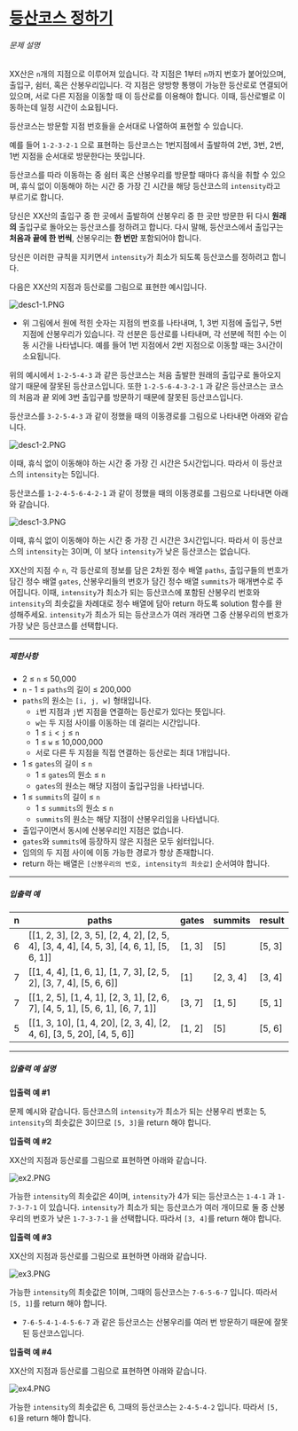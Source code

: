 # [등산코스 정하기](https://school.programmers.co.kr/learn/courses/30/lessons/118669)


###### 문제 설명


XX산은 `n`개의 지점으로 이루어져 있습니다. 각 지점은 1부터 `n`까지 번호가 붙어있으며, 출입구, 쉼터, 혹은 산봉우리입니다. 각 지점은 양방향 통행이 가능한 등산로로 연결되어 있으며, 서로 다른 지점을 이동할 때 이 등산로를 이용해야 합니다. 이때, 등산로별로 이동하는데 일정 시간이 소요됩니다.


등산코스는 방문할 지점 번호들을 순서대로 나열하여 표현할 수 있습니다.  

예를 들어 `1-2-3-2-1` 으로 표현하는 등산코스는 1번지점에서 출발하여 2번, 3번, 2번, 1번 지점을 순서대로 방문한다는 뜻입니다.  

등산코스를 따라 이동하는 중 쉼터 혹은 산봉우리를 방문할 때마다 휴식을 취할 수 있으며, 휴식 없이 이동해야 하는 시간 중 가장 긴 시간을 해당 등산코스의 `intensity`라고 부르기로 합니다.


당신은 XX산의 출입구 중 한 곳에서 출발하여 산봉우리 중 한 곳만 방문한 뒤 다시 **원래의** 출입구로 돌아오는 등산코스를 정하려고 합니다. 다시 말해, 등산코스에서 출입구는 **처음과 끝에 한 번씩**, 산봉우리는 **한 번만** 포함되어야 합니다.  

당신은 이러한 규칙을 지키면서 `intensity`가 최소가 되도록 등산코스를 정하려고 합니다.


다음은 XX산의 지점과 등산로를 그림으로 표현한 예시입니다.  

![desc1-1.PNG](https://grepp-programmers.s3.ap-northeast-2.amazonaws.com/files/production/d1764091-629a-414b-9f77-e2ff1b38c6e0/desc1-1.PNG)


* 위 그림에서 원에 적힌 숫자는 지점의 번호를 나타내며, 1, 3번 지점에 출입구, 5번 지점에 산봉우리가 있습니다. 각 선분은 등산로를 나타내며, 각 선분에 적힌 수는 이동 시간을 나타냅니다. 예를 들어 1번 지점에서 2번 지점으로 이동할 때는 3시간이 소요됩니다.


위의 예시에서 `1-2-5-4-3` 과 같은 등산코스는 처음 출발한 원래의 출입구로 돌아오지 않기 때문에 잘못된 등산코스입니다. 또한 `1-2-5-6-4-3-2-1` 과 같은 등산코스는 코스의 처음과 끝 외에 3번 출입구를 방문하기 때문에 잘못된 등산코스입니다.


등산코스를 `3-2-5-4-3` 과 같이 정했을 때의 이동경로를 그림으로 나타내면 아래와 같습니다.  

![desc1-2.PNG](https://grepp-programmers.s3.ap-northeast-2.amazonaws.com/files/production/ae2b6ccd-290b-4074-aebe-028c13dc4cbe/desc1-2.PNG)  

이때, 휴식 없이 이동해야 하는 시간 중 가장 긴 시간은 5시간입니다. 따라서 이 등산코스의 `intensity`는 5입니다.


등산코스를 `1-2-4-5-6-4-2-1` 과 같이 정했을 때의 이동경로를 그림으로 나타내면 아래와 같습니다.  

![desc1-3.PNG](https://grepp-programmers.s3.ap-northeast-2.amazonaws.com/files/production/165bcca3-ee06-46b4-95f8-7c3cedd2cb42/desc1-3.PNG)  

이때, 휴식 없이 이동해야 하는 시간 중 가장 긴 시간은 3시간입니다. 따라서 이 등산코스의 `intensity`는 3이며, 이 보다 `intensity`가 낮은 등산코스는 없습니다.


XX산의 지점 수 `n`, 각 등산로의 정보를 담은 2차원 정수 배열 `paths`, 출입구들의 번호가 담긴 정수 배열 `gates`, 산봉우리들의 번호가 담긴 정수 배열 `summits`가 매개변수로 주어집니다. 이때, `intensity`가 최소가 되는 등산코스에 포함된 산봉우리 번호와 `intensity`의 최솟값을 차례대로 정수 배열에 담아 return 하도록 solution 함수를 완성해주세요. `intensity`가 최소가 되는 등산코스가 여러 개라면 그중 산봉우리의 번호가 가장 낮은 등산코스를 선택합니다.




---


##### 제한사항


* 2 ≤ `n` ≤ 50,000
* `n` \- 1 ≤ `paths`의 길이 ≤ 200,000
* `paths`의 원소는 `[i, j, w]` 형태입니다.
	+ `i`번 지점과 `j`번 지점을 연결하는 등산로가 있다는 뜻입니다.
	+ `w`는 두 지점 사이를 이동하는 데 걸리는 시간입니다.
	+ 1 ≤ `i` \< `j` ≤ `n`
	+ 1 ≤ `w` ≤ 10,000,000
	+ 서로 다른 두 지점을 직접 연결하는 등산로는 최대 1개입니다.
* 1 ≤ `gates`의 길이 ≤ `n`
	+ 1 ≤ `gates`의 원소 ≤ `n`
	+ `gates`의 원소는 해당 지점이 출입구임을 나타냅니다.
* 1 ≤ `summits`의 길이 ≤ `n`
	+ 1 ≤ `summits`의 원소 ≤ `n`
	+ `summits`의 원소는 해당 지점이 산봉우리임을 나타냅니다.
* 출입구이면서 동시에 산봉우리인 지점은 없습니다.
* `gates`와 `summits`에 등장하지 않은 지점은 모두 쉼터입니다.
* 임의의 두 지점 사이에 이동 가능한 경로가 항상 존재합니다.
* return 하는 배열은 `[산봉우리의 번호, intensity의 최솟값]` 순서여야 합니다.




---


##### 입출력 예




| n | paths | gates | summits | result |
| --- | --- | --- | --- | --- |
| 6 | \[\[1, 2, 3], \[2, 3, 5], \[2, 4, 2], \[2, 5, 4], \[3, 4, 4], \[4, 5, 3], \[4, 6, 1], \[5, 6, 1]] | \[1, 3] | \[5] | \[5, 3] |
| 7 | \[\[1, 4, 4], \[1, 6, 1], \[1, 7, 3], \[2, 5, 2], \[3, 7, 4], \[5, 6, 6]] | \[1] | \[2, 3, 4] | \[3, 4] |
| 7 | \[\[1, 2, 5], \[1, 4, 1], \[2, 3, 1], \[2, 6, 7], \[4, 5, 1], \[5, 6, 1], \[6, 7, 1]] | \[3, 7] | \[1, 5] | \[5, 1] |
| 5 | \[\[1, 3, 10], \[1, 4, 20], \[2, 3, 4], \[2, 4, 6], \[3, 5, 20], \[4, 5, 6]] | \[1, 2] | \[5] | \[5, 6] |




---


##### 입출력 예 설명


**입출력 예 \#1**


문제 예시와 같습니다. 등산코스의 `intensity`가 최소가 되는 산봉우리 번호는 5, `intensity`의 최솟값은 3이므로 `[5, 3]`을 return 해야 합니다.


**입출력 예 \#2**


XX산의 지점과 등산로를 그림으로 표현하면 아래와 같습니다.


![ex2.PNG](https://grepp-programmers.s3.ap-northeast-2.amazonaws.com/files/production/b978b0f5-7e8b-4dbe-aeb0-a6c21a3431e4/ex2.PNG)


가능한 `intensity`의 최솟값은 4이며, `intensity`가 4가 되는 등산코스는 `1-4-1` 과 `1-7-3-7-1` 이 있습니다. `intensity`가 최소가 되는 등산코스가 여러 개이므로 둘 중 산봉우리의 번호가 낮은 `1-7-3-7-1` 을 선택합니다. 따라서 `[3, 4]`를 return 해야 합니다.


**입출력 예 \#3**


XX산의 지점과 등산로를 그림으로 표현하면 아래와 같습니다.


![ex3.PNG](https://grepp-programmers.s3.ap-northeast-2.amazonaws.com/files/production/53399b93-368c-42bd-ad68-1230f59479c8/ex3.PNG)


가능한 `intensity`의 최솟값은 1이며, 그때의 등산코스는 `7-6-5-6-7` 입니다. 따라서 `[5, 1]`를 return 해야 합니다.


* `7-6-5-4-1-4-5-6-7` 과 같은 등산코스는 산봉우리를 여러 번 방문하기 때문에 잘못된 등산코스입니다.


**입출력 예 \#4**


XX산의 지점과 등산로를 그림으로 표현하면 아래와 같습니다.


![ex4.PNG](https://grepp-programmers.s3.ap-northeast-2.amazonaws.com/files/production/0abfa9ed-7b1a-4619-a23d-1becf94d1bc3/ex4.PNG)


가능한 `intensity`의 최솟값은 6, 그때의 등산코스는 `2-4-5-4-2` 입니다. 따라서 `[5, 6]`을 return 해야 합니다.



